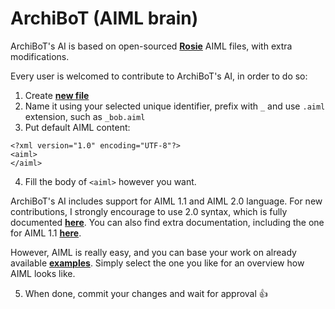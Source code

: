 ArchiBoT (AIML brain)
====================

ArchiBoT's AI is based on open-sourced **[Rosie](https://github.com/pandorabots/rosie)** AIML files, with extra modifications.

Every user is welcomed to contribute to ArchiBoT's AI, in order to do so:
1. Create **[new file](https://github.com/JustArchi/ArchiBoT/new/master/AIML/lib/aiml)**
2. Name it using your selected unique identifier, prefix with ```_``` and use ```.aiml``` extension, such as ```_bob.aiml```
3. Put default AIML content:

```
<?xml version="1.0" encoding="UTF-8"?>
<aiml>
</aiml>
```

4. Fill the body of ```<aiml>``` however you want.

ArchiBoT's AI includes support for AIML 1.1 and AIML 2.0 language. For new contributions, I strongly encourage to use 2.0 syntax, which is fully documented **[here](https://docs.google.com/document/d/1wNT25hJRyupcG51aO89UcQEiG-HkXRXusukADpFnDs4/pub)**. You can also find extra documentation, including the one for AIML 1.1 **[here](http://www.alicebot.org/documentation/)**.

However, AIML is really easy, and you can base your work on already available **[examples](https://github.com/JustArchi/ArchiBoT/tree/master/AIML/lib/aiml)**. Simply select the one you like for an overview how AIML looks like.

5. When done, commit your changes and wait for approval :+1:
